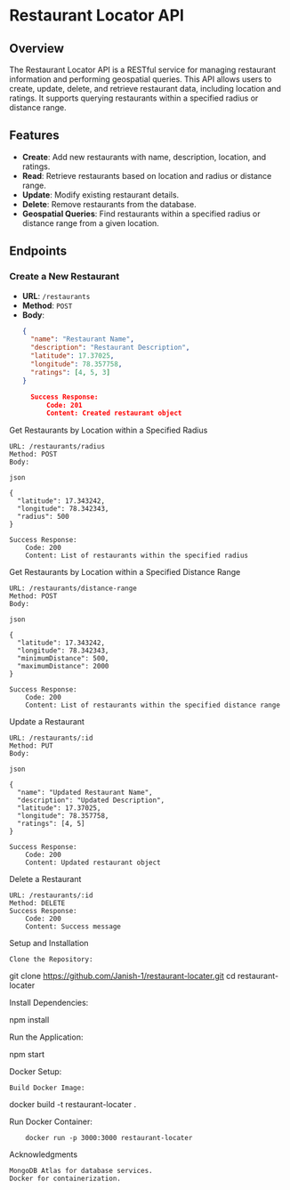 # Restaurant Locator API

## Overview

The Restaurant Locator API is a RESTful service for managing restaurant information and performing geospatial queries. This API allows users to create, update, delete, and retrieve restaurant data, including location and ratings. It supports querying restaurants within a specified radius or distance range.

## Features

- **Create**: Add new restaurants with name, description, location, and ratings.
- **Read**: Retrieve restaurants based on location and radius or distance range.
- **Update**: Modify existing restaurant details.
- **Delete**: Remove restaurants from the database.
- **Geospatial Queries**: Find restaurants within a specified radius or distance range from a given location.

## Endpoints

### Create a New Restaurant

- **URL**: `/restaurants`
- **Method**: `POST`
- **Body**:
  ```json
  {
    "name": "Restaurant Name",
    "description": "Restaurant Description",
    "latitude": 17.37025,
    "longitude": 78.357758,
    "ratings": [4, 5, 3]
  }

    Success Response:
        Code: 201
        Content: Created restaurant object

Get Restaurants by Location within a Specified Radius

    URL: /restaurants/radius
    Method: POST
    Body:

    json

    {
      "latitude": 17.343242,
      "longitude": 78.342343,
      "radius": 500
    }

    Success Response:
        Code: 200
        Content: List of restaurants within the specified radius

Get Restaurants by Location within a Specified Distance Range

    URL: /restaurants/distance-range
    Method: POST
    Body:

    json

    {
      "latitude": 17.343242,
      "longitude": 78.342343,
      "minimumDistance": 500,
      "maximumDistance": 2000
    }

    Success Response:
        Code: 200
        Content: List of restaurants within the specified distance range

Update a Restaurant

    URL: /restaurants/:id
    Method: PUT
    Body:

    json

    {
      "name": "Updated Restaurant Name",
      "description": "Updated Description",
      "latitude": 17.37025,
      "longitude": 78.357758,
      "ratings": [4, 5]
    }

    Success Response:
        Code: 200
        Content: Updated restaurant object

Delete a Restaurant

    URL: /restaurants/:id
    Method: DELETE
    Success Response:
        Code: 200
        Content: Success message

Setup and Installation

    Clone the Repository:

git clone https://github.com/Janish-1/restaurant-locater.git
cd restaurant-locater

Install Dependencies:

npm install

Run the Application:

npm start

Docker Setup:

    Build Docker Image:

docker build -t restaurant-locater .

Run Docker Container:

        docker run -p 3000:3000 restaurant-locater

Acknowledgments

    MongoDB Atlas for database services.
    Docker for containerization.
